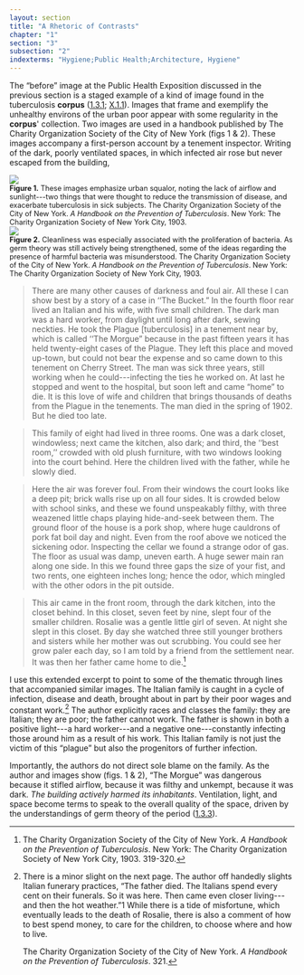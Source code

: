 ```yaml
---
layout: section
title: "A Rhetoric of Contrasts"
chapter: "1"
section: "3"
subsection: "2"
indexterms: "Hygiene;Public Health;Architecture, Hygiene"
---
```


The “before” image at the Public Health Exposition discussed in the previous section is a staged example of a kind of image found in the tuberculosis <span data-tooltip aria-haspopup="true" class="has-tip" data-disable-hover="false" tabindex="1" data-title="A corpus refers to a collection of texts used for computational analysis."><b>corpus</b></span> (<a href="{{ site.baseurl }}/dissertation/1_3_1">1.3.1</a>; <a href="{{ site.baseurl }}/dissertation/X_1_1">X.1.1</a>). Images that frame and exemplify the unhealthy environs of the urban poor appear with some regularity in the <span data-tooltip aria-haspopup="true" class="has-tip" data-disable-hover="false" tabindex="1" data-title="A corpus refers to a collection of texts used for computational analysis."><b>corpus</b></span>' collection. Two images are used in a handbook published by The Charity Organization Society of the City of New York (figs 1 & 2). These images accompany a first-person account by a tenement inspector. Writing of the dark, poorly ventilated spaces, in which infected air rose but never escaped from the building,
 
<div class="card float-right half-width-image"><img id="CharityOrganiza_AHandbookonthePreventiono_1903_352" src="{{ site.baseurl }}/assets/img/CharityOrganiza_AHandbookonthePreventiono_1903_352.jpg">

<div class="caption-font" style="font-size:.9em"><b>Figure 1.</b> These images emphasize urban squalor, noting the lack of airflow and sunlight---two things that were thought to reduce the transmission of disease, and exacerbate tuberculosis in sick subjects. The Charity Organization Society of the City of New York. <i>A Handbook on the Prevention of Tuberculosis</i>. New York: The Charity Organization Society of New York City, 1903.</div>

<img id="CharityOrganiza_AHandbookonthePreventiono_1903_350" src="{{ site.baseurl }}/assets/img/CharityOrganiza_AHandbookonthePreventiono_1903_350.jpg">

<div class="caption-font" style="font-size:.9em"><b>Figure 2.</b> Cleanliness was especially associated with the proliferation of bacteria. As germ theory was still actively being strengthened, some of the ideas regarding the presence of harmful bacteria was misunderstood. The Charity Organization Society of the City of New York. <i>A Handbook on the Prevention of Tuberculosis</i>. New York: The Charity Organization Society of New York City, 1903.</div></div>

>There are many other causes of darkness and foul air. All these I can show best by a story of a case in ‘‘The Bucket.” In the fourth floor rear lived <span class="opaque-lines">an Italian and his wife, with five small children. The dark man was a hard worker, from daylight until long after dark, sewing neckties.</span> He took the Plague [tuberculosis] in a tenement near by, which is called ‘‘The Morgue” because in the past fifteen years it has held twenty-eight cases of the Plague. <span class="opaque-lines">They left this place and moved up-town, but could not bear the expense and so came down to this tenement on Cherry Street. The man was sick three years, still working when he could---infecting the ties he worked on. At last he stopped and went to the hospital, but soon left and came “home” to die.</span> It is this love of wife and children that brings thousands of deaths from the Plague in the tenements. <span class="opaque-lines">The man died in the spring of 1902. But he died too late.</span>

><span class="opaque-lines">This family of eight</span> had lived in three rooms. One was a dark closet, windowless; next came the kitchen, also dark; and third, the ‘‘best room,’’ crowded with old plush furniture, with two windows looking into the court behind. <span class="opaque-lines">Here the children lived with the father, while he slowly died.</span>

>Here the air was forever foul. From their windows the court looks like a deep pit; brick walls rise up on all four sides. It is crowded below with school sinks, and these we found unspeakably filthy, <span class="opaque-lines">with three weazened little chaps playing hide-and-seek between them.</span> The ground floor of the house is a pork shop, where huge cauldrons of pork fat boil day and night. Even from the roof above we noticed the sickening odor. Inspecting the cellar we found a strange odor of gas. The floor as usual was damp, uneven earth. A huge sewer main ran along one side. In this we found three gaps the size of your fist, and two rents, one eighteen inches long; hence the odor, which mingled with the other odors in the pit outside.

>This air came in the front room, through the dark kitchen, into the closet behind. <span class="opaque-lines">In this closet, seven feet by nine, slept four of the smaller children. <span class="partial-lines">Rosalie was a gentle little girl of seven.</span> At night she slept in this closet. By day she watched three still younger brothers and sisters while her mother was out scrubbing. You could see her grow paler each day, so I am told by a friend from the settlement near.<span class="partial-lines"> It was then her father came home to die.[^fn1]</span></span>

I use this extended excerpt to point to some of the thematic through lines that accompanied similar images. <span class="opaque-lines">The Italian family is caught in a cycle of infection, disease and death, brought about in part by their poor wages and constant work.</span>[^fn2] The author explicitly races and classes the family: <span class="opaque-lines">they are Italian; they are poor; the father cannot work.</span> The father is shown in both a positive light---a hard worker---and a negative one---constantly infecting those around him as a result of his work. This Italian family is not just the victim of this “plague” but also the progenitors of further infection.

Importantly, the authors do not direct sole blame on the family. As the author and images show (figs. 1 & 2), “The Morgue” was dangerous because it stifled airflow, because it was filthy and unkempt, because it was dark. <i>The building actively harmed its inhabitants</i>. Ventilation, light, and space become terms to speak to the overall quality of the space, driven by the understandings of germ theory of the period (<a href="{{ site.baseurl }}/dissertation/1_3_3">1.3.3</a>).

<div class="style-divider">
 	<div class="line"></div>
</div>	

[^fn1]: The Charity Organization Society of the City of New York. <i>A Handbook on the Prevention of Tuberculosis</i>. New York: The Charity Organization Society of New York City, 1903. 319-320.

[^fn2]: There is a minor slight on the next page. The author off handedly slights Italian funerary practices, “<span class="opaque-lines">The father died</span>. The Italians spend every cent on their funerals. So it was here. Then came even closer living---and then the hot weather.”⁠1 While there is a tide of misfortune, <span class="opaque-lines">which eventually leads to the death of <span class="partial-lines">Rosalie</span></span>, there is also a comment of how to best spend money, to care for the children, to choose where and how to live. 
	
	The Charity Organization Society of the City of New York. <i>A Handbook on the Prevention of Tuberculosis</i>. 321.